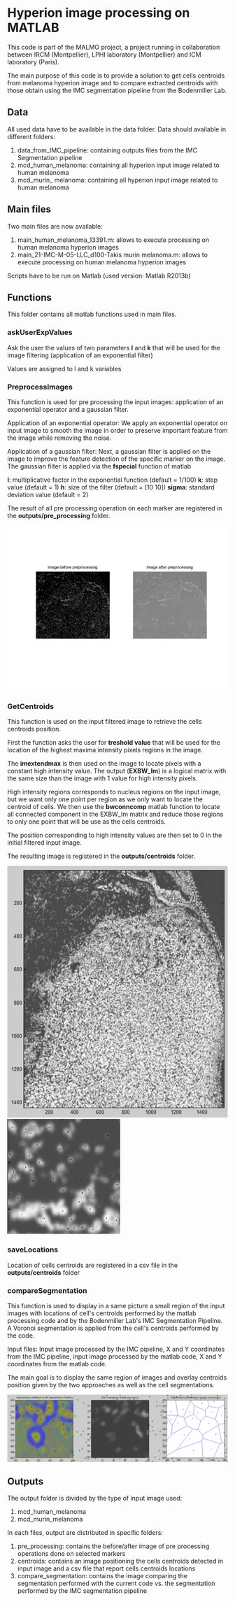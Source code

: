 # Hyperion image processing on MATLAB
This code is part of the MALMO project, a project running in collaboration between IRCM (Montpellier), LPHI laboratory (Montpellier) and ICM laboratory (Paris). 

The main purpose of this code is to provide a solution to get cells centroids from melanoma hyperion image and to compare extracted centroids with those obtain using the IMC segmentation pipeline from the Bodenmiller Lab.

## Data
All used data have to be available in the data folder. Data should available in different folders:

1. data_from_IMC_pipeline: containing outputs files from the IMC Segmentation pipeline
2. mcd_human_melanoma: containing all hyperion input image related to human melanoma
3. mcd_murin_ melanoma: containing all hyperion input image related to human melanoma

## Main files

Two main files are now available:
1. main_human_melanoma_13391.m: allows to execute processing on human melanoma hyperion images
2. main_21-IMC-M-05-LLC_d100-Takis murin melanoma.m: allows to execute processing on human melanoma hyperion images

Scripts have to be run on Matlab (used version: Matlab R2013b)

## Functions

This folder contains all matlab functions used in main files. 

### askUserExpValues

Ask the user the values of two parameters **l** and **k** that will be used for the image filtering (application of an exponential filter)

Values are assigned to l and k variables

### PreprocessImages
This function is used for pre processing the input images: application of an exponential operator and a gaussian filter.

Application of an exponential operator: We apply an exponential operator on input image to smooth the image in order to preserve important feature from the image while removing the noise.

Application of a gaussian filter: Next, a gaussian filter is applied on the image to improve the feature detection of the specific marker on the image. The gaussian filter is applied via the **fspecial** function of matlab

**l**: multiplicative factor in the exponential function (default = 1/100)
**k**: step value (default = 1)
**h**: size of the filter (default = [10 10])
**sigma**: standard deviation value (default = 2)

The result of all pre processing operation on each marker are registered in the **outputs/pre_processing** folder.

![Alt text](./illustrations/exp_CD31_tiff.png "Comparison")

### GetCentroids

This function is used on the input filtered image to retrieve the cells centroids position.

First the function asks the user for **treshold value** that will be used for the location of the highest maxima intensity pixels regions in the image.

The **imextendmax** is then used on the image to locate pixels with a constant high intensity value. The output (**EXBW_Im**) is a logical matrix with the same size than the image with 1 value for high intensity pixels.

High intensity regions corresponds to nucleus regions on the input image, but we want only one point per region as we only want to locate the centroid of cells. We then use the **bwconncomp** matlab function to locate all connected component in the EXBW_Im matrix and reduce those regions to only one point that will be use as the cells centroids.

The position corresponding to high intensity values are then set to 0 in the initial filtered input image.

The resulting image is registered in the **outputs/centroids** folder.

![Centroids](./illustrations/centroids1.png "Comparison")
![Centroids zoom](./illustrations/centroids2.png "Comparison")

### saveLocations

Location of cells centroids are registered in a csv file in the **outputs/centroids** folder

### compareSegmentation
This function is used to display in a same picture a small region of the input images with locations of cell's centroids performed by the matlab processing code and by the Bodenmiller Lab's IMC Segmentation Pipeline. A Voronoi segmentation is applied from the cell's centroids performed by the code.

Input files: Input image processed by the IMC pipeline, X and Y coordinates from the IMC pipeline, input image processed by the matlab code, X and Y coordinates from the matlab code.

The main goal is to display the same region of images and overlay centroids position given by the two approaches as well as the cell segmentations.

![Comparison](./illustrations/comparison.png "Comparison")

## Outputs
The output folder is divided by the type of input image used:
1. mcd_human_melanoma
2. mcd_murin_melanoma

In each files, output are distributed in specific folders:
1. pre_processing: contains the before/after image of pre processing operations done on selected markers
2. centroids: contains an image positioning the cells centroids detected in input image and a csv file that report cells centroids locations
3. compare_segmentation: contains the image comparing the segmentation performed with the current code vs. the segmentation performed by the IMC segmentation pipeline

